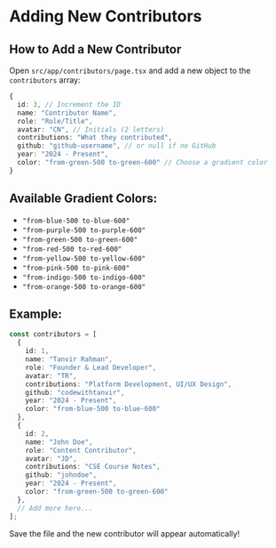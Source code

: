 # Adding New Contributors

## How to Add a New Contributor

Open `src/app/contributors/page.tsx` and add a new object to the `contributors` array:

```typescript
{
  id: 3, // Increment the ID
  name: "Contributor Name",
  role: "Role/Title",
  avatar: "CN", // Initials (2 letters)
  contributions: "What they contributed",
  github: "github-username", // or null if no GitHub
  year: "2024 - Present",
  color: "from-green-500 to-green-600" // Choose a gradient color
}
```

## Available Gradient Colors:
- `"from-blue-500 to-blue-600"`
- `"from-purple-500 to-purple-600"`
- `"from-green-500 to-green-600"`
- `"from-red-500 to-red-600"`
- `"from-yellow-500 to-yellow-600"`
- `"from-pink-500 to-pink-600"`
- `"from-indigo-500 to-indigo-600"`
- `"from-orange-500 to-orange-600"`

## Example:

```typescript
const contributors = [
  {
    id: 1,
    name: "Tanvir Rahman",
    role: "Founder & Lead Developer",
    avatar: "TR",
    contributions: "Platform Development, UI/UX Design",
    github: "codewithtanvir",
    year: "2024 - Present",
    color: "from-blue-500 to-blue-600"
  },
  {
    id: 2,
    name: "John Doe",
    role: "Content Contributor",
    avatar: "JD",
    contributions: "CSE Course Notes",
    github: "johndoe",
    year: "2024 - Present",
    color: "from-green-500 to-green-600"
  },
  // Add more here...
];
```

Save the file and the new contributor will appear automatically!
